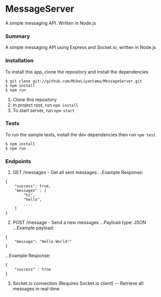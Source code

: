 # MessageServer
A simple messaging API. Written in Node.js

### Summary
A simple messaging API using Express and Socket.io, written in Node.js

### Installation
To install this app, clone the repository and install the dependencies
```
$ git clone git://github.com/MikeLiyantama/MessageServer.git
$ npm install
$ npm run
```
1. Clone this repository
2. In project root, run `npm install`
3. To start server, run `npm start`

### Tests
To run the sample tests, install the dev dependencies then run `npm test`
```
$ npm install
$ npm run
```
### Endpoints
1. GET /messages - Get all sent messages
...Example Response:
```
{
    "success": true,
    "messages" : [
        "hi",
        "hello",
        ....
    ]
}
```
2. POST /message - Send a new messages
...Payload type: JSON
...Example payload:
```
{
    "message": "Hello World!"
}
```
...Example Response:
```
{
    "success" : true
}

```
3. Socket.io connection (Requires Socket.io client) -- Retrieve all messages in real-time
